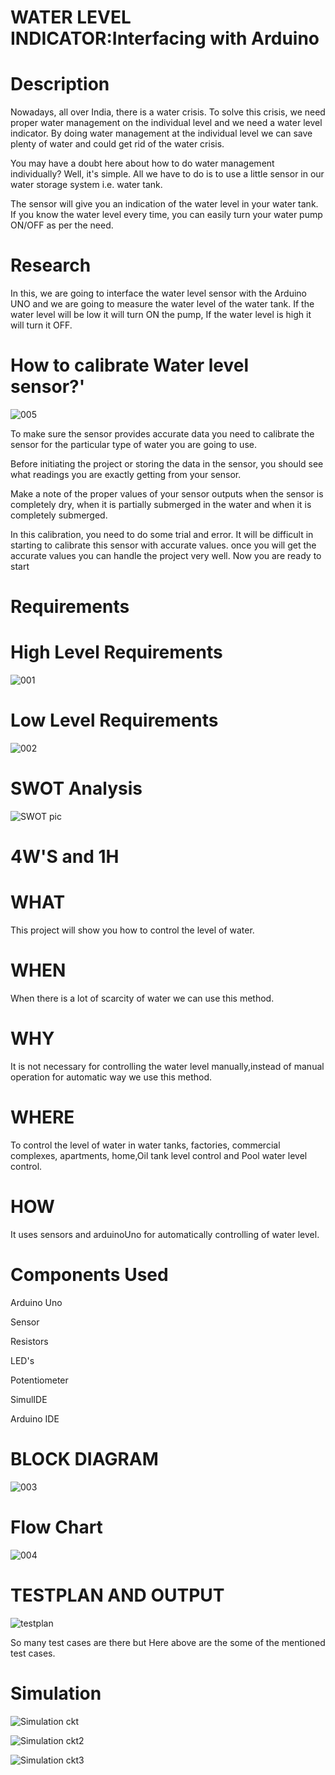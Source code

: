 # WATER LEVEL INDICATOR:Interfacing with Arduino
# Description
Nowadays, all over India, there is a water crisis. To solve this crisis, we need proper water management on the individual level and we need a water level indicator. By doing water management at the individual level we can save plenty of water and could get rid of the water crisis.

You may have a doubt here about how to do water management individually? Well, it's simple. All we have to do is to use a little sensor in our water storage system i.e. water tank.

The sensor will give you an indication of the water level in your water tank. If you know the water level every time, you can easily turn your water pump ON/OFF as per the need.

# Research
In this, we are going to interface the water level sensor with the Arduino UNO and we are going to measure the water level of the water tank. If the water level will be low it will turn ON the pump, If the water level is high it will turn it OFF.

# How to calibrate Water level sensor?'
![005](https://user-images.githubusercontent.com/99243667/157036281-c157bdb9-2b6d-4d8b-b81c-fa8a7fcb0d08.jpg)

To make sure the sensor provides accurate data you need to calibrate the sensor for the particular type of water you are going to use.

Before initiating the project or storing the data in the sensor, you should see what readings you are exactly getting from your sensor.

Make a note of the proper values of your sensor outputs when the sensor is completely dry, when it is partially submerged in the water and when it is completely submerged.

In this calibration, you need to do some trial and error. It will be difficult in starting to calibrate this sensor with accurate values. once you will get the accurate values you can handle the project very well. Now you are ready to start

# Requirements
# High Level Requirements
![001](https://user-images.githubusercontent.com/99243667/157034832-904efb01-7c54-4e5d-830d-05d0d8c638cc.png)

# Low Level Requirements
![002](https://user-images.githubusercontent.com/99243667/157034911-061763a3-8d71-49c7-b99d-46443ca51c7e.png)

# SWOT Analysis
![SWOT pic](https://user-images.githubusercontent.com/99243667/157034948-f64c562c-e9c2-4726-a539-eb92cb637b64.jpg)

# 4W'S and 1H
# WHAT
This project will show you how to control the level of water.

# WHEN
When there is a lot of scarcity of water we can use this method.

# WHY
It is not necessary for controlling the water level manually,instead of manual operation for automatic way we use this method.

# WHERE
To control the level of water in water tanks, factories, commercial complexes, apartments, home,Oil tank level control and Pool water level control.

# HOW
It uses sensors and arduinoUno for automatically controlling of water level.

# Components Used
Arduino Uno

Sensor

Resistors

LED's

Potentiometer

SimulIDE

Arduino IDE

# BLOCK DIAGRAM
![003](https://user-images.githubusercontent.com/99243667/157023323-6d09af50-1bfe-4ec9-b448-aab78e239234.png)

# Flow Chart
![004](https://user-images.githubusercontent.com/99243667/157023847-d02a62c7-b453-48ec-a424-c0a4059372b7.jpg)

# TESTPLAN AND OUTPUT
![testplan](https://user-images.githubusercontent.com/99243667/157033099-c2eb6c55-bec8-4035-97d5-37d09fb9c197.png)

So many test cases are there but Here above are the some of the mentioned test cases.

# Simulation
![Simulation ckt](https://user-images.githubusercontent.com/99243667/157035693-c8665f54-e74c-40a8-b445-7c2b1131610b.PNG)

![Simulation ckt2](https://user-images.githubusercontent.com/99243667/157035717-84ff7d2f-962c-455e-a210-a0c8fd2a289b.PNG)

![Simulation ckt3](https://user-images.githubusercontent.com/99243667/157035745-f1217d64-5c56-44ab-b853-91382758b00c.PNG)



